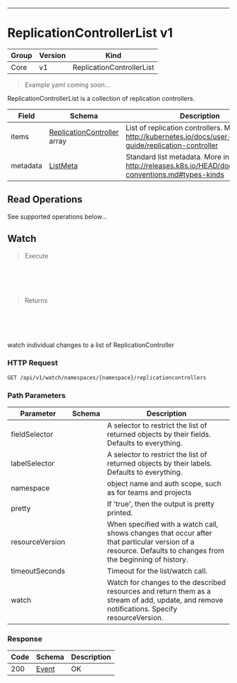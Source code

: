 

-----------
# ReplicationControllerList v1

Group        | Version     | Kind
------------ | ---------- | -----------
Core | v1 | ReplicationControllerList







> Example yaml coming soon...


ReplicationControllerList is a collection of replication controllers.



Field        | Schema     | Description
------------ | ---------- | -----------
items | [ReplicationController](#replicationcontroller-v1) array | List of replication controllers. More info: http://kubernetes.io/docs/user-guide/replication-controller
metadata | [ListMeta](#listmeta-unversioned) | Standard list metadata. More info: http://releases.k8s.io/HEAD/docs/devel/api-conventions.md#types-kinds





## <strong>Read Operations</strong>

See supported operations below...

## Watch

> Execute

```shell



```



```yaml



```

> Returns

```shell



```


```yaml



```



watch individual changes to a list of ReplicationController

### HTTP Request

`GET /api/v1/watch/namespaces/{namespace}/replicationcontrollers`

### Path Parameters

Parameter    | Schema     | Description
------------ | ---------- | -----------
fieldSelector |  | A selector to restrict the list of returned objects by their fields. Defaults to everything.
labelSelector |  | A selector to restrict the list of returned objects by their labels. Defaults to everything.
namespace |  | object name and auth scope, such as for teams and projects
pretty |  | If 'true', then the output is pretty printed.
resourceVersion |  | When specified with a watch call, shows changes that occur after that particular version of a resource. Defaults to changes from the beginning of history.
timeoutSeconds |  | Timeout for the list/watch call.
watch |  | Watch for changes to the described resources and return them as a stream of add, update, and remove notifications. Specify resourceVersion.


### Response

Code         | Schema     | Description
------------ | ---------- | -----------
200 | [Event](#event-versioned) | OK




